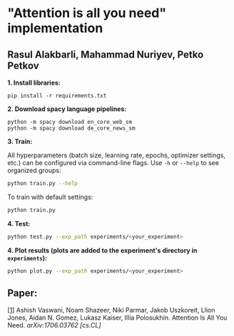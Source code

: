 # "Attention is all you need" implementation

## Rasul Alakbarli, Mahammad Nuriyev, Petko Petkov

**1. Install libraries:**

```
pip install -r requirements.txt
```

**2. Download spacy language pipelines:**

```
python -m spacy download en_core_web_sm
python -m spacy download de_core_news_sm
```

**3. Train:**

All hyperparameters (batch size, learning rate, epochs, optimizer settings, etc.) can be configured via command-line flags. Use `-h` or `--help` to see organized groups:

```bash
python train.py --help
```

To train with default settings:

```bash
python train.py
```

**4. Test:**

```bash
python test.py --exp_path experiments/<your_experiment>
```

**4. Plot results (plots are added to the experiment's directory in `experiments`):**

```bash
python plot.py --exp_path experiments/<your_experiment>
```

## Paper:

[[1](https://arxiv.org/abs/1706.03762)]
Ashish Vaswani, Noam Shazeer, Niki Parmar, Jakob Uszkoreit, Llion Jones, Aidan N. Gomez, Lukasz Kaiser, Illia Polosukhin.
Attention Is All You Need.
_arXiv:1706.03762 [cs.CL]_

